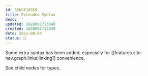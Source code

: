 ```yaml
---
id: 35b9f18059
title: Extended Syntax
desc: ''
updated: 1628001713048
created: 1628001713049
date: 2021-08-04
status: 🌿
---
```


Some extra syntax has been added, especially for [[features.site-nav.graph.links|linking]] convenience.

See child nodes for types.
